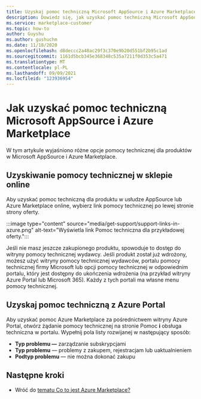 ```yaml
---
title: Uzyskaj pomoc techniczną Microsoft AppSource i Azure Marketplace
description: Dowiedz się, jak uzyskać pomoc techniczną Microsoft AppSource i Azure Marketplace.
ms.service: marketplace-customer
ms.topic: how-to
author: Guyshu
ms.author: gushuchm
ms.date: 11/18/2020
ms.openlocfilehash: d8deccc2a48ac29f3c370e9b20d551bf2b95c1ad
ms.sourcegitcommit: 1161d5bcb345e368348c535a7211f0d353c5a471
ms.translationtype: MT
ms.contentlocale: pl-PL
ms.lasthandoff: 09/09/2021
ms.locfileid: "123936954"
---
```

# <a name="how-to-get-support-for-microsoft-appsource-and-azure-marketplace"></a>Jak uzyskać pomoc techniczną Microsoft AppSource i Azure Marketplace

W tym artykule wyjaśniono różne opcje pomocy technicznej dla produktów w Microsoft AppSource i Azure Marketplace. 

## <a name="get-support-in-an-online-store"></a>Uzyskiwanie pomocy technicznej w sklepie online

Aby uzyskać pomoc techniczną dla produktu w usłudze AppSource lub Azure Marketplace online, wybierz link pomocy technicznej po lewej stronie strony oferty. 

:::image type="content" source="media/get-support/support-links-in-azure.png" alt-text="Wyświetla link Pomoc techniczna dla przykładowej oferty.":::

Jeśli nie masz jeszcze zakupionego produktu, spowoduje to dostęp do witryny pomocy technicznej wydawcy. Jeśli produkt został już wdrożony, możesz użyć witryny pomocy technicznej wydawców, portalu pomocy technicznej firmy Microsoft lub opcji pomocy technicznej w odpowiednim portalu, który jest dostępny do ukończenia wdrożenia (na przykład witryny Azure Portal lub Microsoft 365). Każdy z tych portali ma własne menu pomocy technicznej.

## <a name="get-support-from-the-azure-portal"></a>Uzyskaj pomoc techniczną z Azure Portal

Aby uzyskać pomoc Azure Marketplace za pośrednictwem witryny Azure Portal, otwórz żądanie pomocy technicznej na stronie Pomoc **i** obsługa techniczna w portalu. [](https://portal.azure.com/#blade/Microsoft_Azure_Support/HelpAndSupportBlade/newsupportrequest) Wypełnij pola listy rozwijanej w następujący sposób:

- **Typ problemu —** zarządzanie subskrypcjami
- **Typ problemu** — problemy z zakupem, rejestracjam lub uaktualnieniem
- **Podtyp problemu** — nie można dokonać zakupu

## <a name="next-steps"></a>Następne kroki

- Wróć do [tematu Co to jest Azure Marketplace?](azure-marketplace-overview.md)
